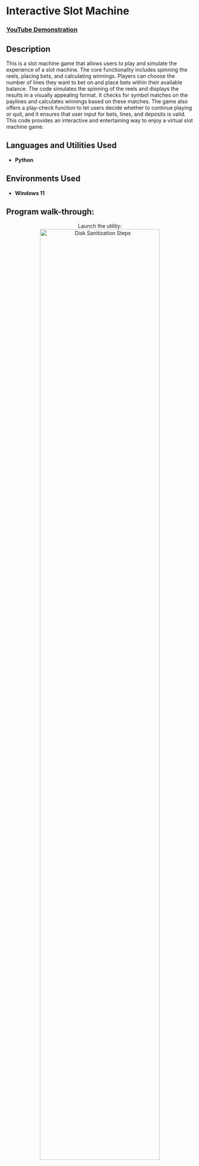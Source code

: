 <h1>Interactive Slot Machine</h1>

 ### [YouTube Demonstration](https://www.youtube.com/watch?v=Z1_BvaQ0leU)

<h2>Description</h2>
This is a slot machine game that allows users to play and simulate the experience of a slot machine. The core functionality includes spinning the reels, placing bets, and calculating winnings. Players can choose the number of lines they want to bet on and place bets within their available balance. The code simulates the spinning of the reels and displays the results in a visually appealing format. It checks for symbol matches on the paylines and calculates winnings based on these matches. The game also offers a play-check function to let users decide whether to continue playing or quit, and it ensures that user input for bets, lines, and deposits is valid. This code provides an interactive and entertaining way to enjoy a virtual slot machine game.
<br />


<h2>Languages and Utilities Used</h2>

- <b>Python</b> 

<h2>Environments Used </h2>

- <b>Windows 11</b>

<h2>Program walk-through:</h2>

<p align="center">
Launch the utility: <br/>
<img src="https://i.imgur.com/62TgaWL.png" height="80%" width="80%" alt="Disk Sanitization Steps"/>
<br />

</p>

<!--
 ```diff
- text in red
+ text in green
! text in orange
# text in gray
@@ text in purple (and bold)@@
```
--!>
